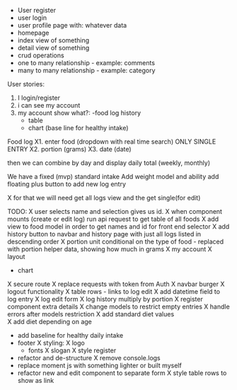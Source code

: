 - User register
- user login
- user profile page with: whatever data
- homepage
- index view of something
- detail view of something
- crud operations
- one to many relationship - example: comments
- many to many relationship - example: category


User stories:
1. I login/register
2. i can see my account
3. my account show what?:
  -food log history
    - table
    - chart (base line for healthy intake)



Food log
X1. enter food (dropdown with real time search) ONLY SINGLE ENTRY
X2. portion (grams)
X3. date (date)

then we can combine by day and display daily total (weekly, monthly)


We have a fixed (mvp) standard intake
Add weight model and ability
add floating plus button to add new log entry

X for that we will need get all logs view and the get single(for edit)

TODO:
X user selects name and selection gives us id.
X when component mounts (create or edit log) run api request to get table of all foods
X add view to food model in order to get names and id for front end selector
X add history button to navbar and history page with just all logs listed in descending order
X portion unit conditional on the type of food - replaced with portion helper data, showing how much in grams
X my account
  X layout
  - chart

X secure route
X replace requests with token from Auth
X navbar burger
X logout functionality
X table rows - links to log edit
X add datetime field to log entry
X log edit form
X log history multiply by portion
X register component extra details
X change models to restrict empty entries
X handle errors after models restriction
X add standard diet values  
X add diet depending on age
- add baseline for healthy daily intake
- footer
X styling:
  X logo
  - fonts
  X slogan 
  X style register
- refactor and de-structure
X remove console.logs
- replace moment js with something lighter or built myself
- refactor new and edit component to separate form
X style table rows to show as link
